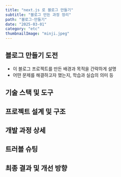 ```yaml
---
title: "next.js 로 블로그 만들기"
subtitle: "블로그 만든 과정 정리"
path: "블로그-만들기"
date: "2025-03-01"
category: "etc"
thumbnailImage: "minji.jpeg"
---
```


## 블로그 만들기 도전

- 이 블로그 프로젝트를 만든 배경과 목적을 간략하게 설명
- 어떤 문제를 해결하고자 했는지, 학습과 실습의 의미 등

## 기술 스택 및 도구

## 프로젝트 설계 및 구조

## 개발 과정 상세

## 트러블 슈팅

## 최종 결과 및 개선 방향
